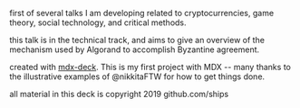 first of several talks I am developing related to cryptocurrencies, game theory, social technology, and critical methods.

this talk is in the technical track, and aims to give an overview of the mechanism used by Algorand to accomplish Byzantine agreement.


created with [mdx-deck][]. This is my first project with MDX -- many thanks to the illustrative examples of @nikkitaFTW for how to get things done.

[mdx-deck]: https://github.com/jxnblk/mdx-deck

all material in this deck is copyright 2019 github.com/ships
